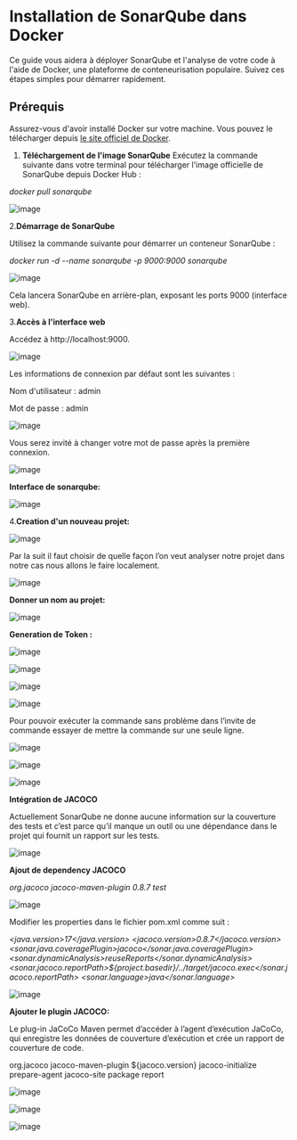 # Installation de SonarQube dans Docker

Ce guide vous aidera à déployer SonarQube  et l'analyse de votre code  à l'aide de Docker, une plateforme de conteneurisation populaire. Suivez ces étapes simples pour démarrer rapidement.

## Prérequis
Assurez-vous d'avoir installé Docker sur votre machine. Vous pouvez le télécharger depuis [le site officiel de Docker](https://www.docker.com/products/docker-desktop/).

1. **Téléchargement de l'image SonarQube**
   Exécutez la commande suivante dans votre terminal pour télécharger l'image officielle de SonarQube depuis Docker Hub :
   
*docker pull sonarqube*

![image](https://github.com/adnan-khadija/sonarqube/assets/147508009/e7a96486-eed6-4e32-ba72-2388f0073303)

2.**Démarrage de SonarQube**

Utilisez la commande suivante pour démarrer un conteneur SonarQube :

*docker run -d --name sonarqube -p 9000:9000 sonarqube*

![image](https://github.com/adnan-khadija/sonarqube/assets/147508009/0bd102f9-bc4a-47e7-b242-44ad71d2ac3d)

Cela lancera SonarQube en arrière-plan, exposant les ports 9000 (interface web).

3.**Accès à l'interface web**

Accédez à http://localhost:9000. 

![image](https://github.com/adnan-khadija/sonarqube/assets/147508009/726c9670-cfa2-440c-9b61-288be346f664)

Les informations de connexion par défaut sont les suivantes :

Nom d'utilisateur : admin

Mot de passe : admin

![image](https://github.com/adnan-khadija/sonarqube/assets/147508009/eaf8f235-a2aa-4141-acea-b1bc2c849bb1)

Vous serez invité à changer votre mot de passe après la première connexion.

![image](https://github.com/adnan-khadija/sonarqube/assets/147508009/2eb3fb09-53af-455f-951c-ed040fce812c)

**Interface de sonarqube:**

![image](https://github.com/adnan-khadija/sonarqube/assets/147508009/29143cdb-249a-45bd-8b59-a2df43f54717)

4.**Creation d'un nouveau projet:**

![image](https://github.com/adnan-khadija/sonarqube/assets/147508009/46a3cec7-8b87-4ebb-ac59-f3420c8042fa)



Par la suit il faut choisir de quelle façon l’on veut analyser notre projet dans notre cas nous allons le faire localement.



![image](https://github.com/adnan-khadija/sonarqube/assets/147508009/66a8918a-7826-4a68-9db9-0c739590f2e9)



**Donner un nom au projet:**


![image](https://github.com/adnan-khadija/sonarqube/assets/147508009/ca96d861-71e1-4a85-96ec-d8c7b7249c37)



**Generation de Token :**



![image](https://github.com/adnan-khadija/sonarqube/assets/147508009/9333270b-173e-40c5-8498-a0d8c67f52c1)


![image](https://github.com/adnan-khadija/sonarqube/assets/147508009/d0e1028e-e301-4741-961c-9181d59bc201)


![image](https://github.com/adnan-khadija/sonarqube/assets/147508009/0561b85d-7a34-4eb3-859d-2351a659f035)


![image](https://github.com/adnan-khadija/sonarqube/assets/147508009/5404904e-9c3c-40cd-a9fc-517c0214f12e)


Pour pouvoir exécuter la commande sans problème dans l’invite de commande essayer de mettre la commande sur une seule ligne.


![image](https://github.com/adnan-khadija/sonarqube/assets/147508009/cad3f5fa-1f6f-45b6-b1b1-e0e9699479dd)


![image](https://github.com/adnan-khadija/sonarqube/assets/147508009/4cc29b37-ebeb-4d3a-93ee-844a5e03841f)


![image](https://github.com/adnan-khadija/sonarqube/assets/147508009/660d62b9-fe58-4615-b9ab-a7852a8fa032)


 **Intégration de JACOCO**
 

Actuellement SonarQube ne donne aucune information sur la couverture des tests et c’est parce qu’il manque un outil ou une dépendance dans 
le projet qui fournit un rapport sur les tests.

![image](https://github.com/adnan-khadija/sonarqube/assets/147508009/94496cf4-f79e-4650-baea-654d1cd423b7)


**Ajout de dependency JACOCO**

*<dependency>
    <groupId>org.jacoco</groupId>
    <artifactId>jacoco-maven-plugin</artifactId>
    <version>0.8.7</version>
    <scope>test</scope>
</dependency>*



![image](https://github.com/adnan-khadija/sonarqube/assets/147508009/1c27a5dd-0864-48fd-a376-cf279bef766f)


Modifier les properties dans le fichier pom.xml comme suit :


*<properties>
    <java.version>17</java.version>
    <!-- JaCoCo Properties -->
    <jacoco.version>0.8.7</jacoco.version>
    <sonar.java.coveragePlugin>jacoco</sonar.java.coveragePlugin>
    <sonar.dynamicAnalysis>reuseReports</sonar.dynamicAnalysis>
    <sonar.jacoco.reportPath>${project.basedir}/../target/jacoco.exec</sonar.jacoco.reportPath>
    <sonar.language>java</sonar.language>
</properties>*



![image](https://github.com/adnan-khadija/sonarqube/assets/147508009/a871ae23-ec30-4396-bb01-702af16ea72c)


**Ajouter le plugin JACOCO:**

Le plug-in JaCoCo Maven permet d’accéder à l’agent d’exécution JaCoCo,
qui enregistre les données de couverture d’exécution et crée un rapport de couverture de code.


<plugin>
    <groupId>org.jacoco</groupId>
    <artifactId>jacoco-maven-plugin</artifactId>
    <version>${jacoco.version}</version>
    <executions>
        <execution>
            <id>jacoco-initialize</id>
            <goals>
                <goal>prepare-agent</goal>
            </goals>
        </execution>
        <execution>
            <id>jacoco-site</id>
            <phase>package</phase>
            <goals>
                <goal>report</goal>
            </goals>
        </execution>
    </executions>
</plugin>




![image](https://github.com/adnan-khadija/sonarqube/assets/147508009/6f744a4d-9060-427f-a1ae-9a8ebf892b48)



![image](https://github.com/adnan-khadija/sonarqube/assets/147508009/d16fe012-8441-4d05-9ddb-fe5127e2470e)


![image](https://github.com/adnan-khadija/sonarqube/assets/147508009/32dbcece-17ea-4a3e-b7f3-69c2ef5b77ec)










